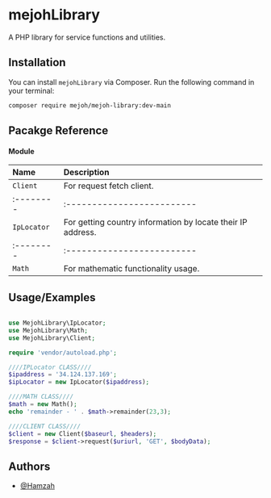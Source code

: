 # mejohLibrary

A PHP library for service functions and utilities.

## Installation

You can install `mejohLibrary` via Composer. Run the following command in your terminal:

```bash
composer require mejoh/mejoh-library:dev-main
```

## Pacakge Reference
#### Module


|   Name    | Description                |
| :-------- | :------------------------- |
| `Client ` | For request fetch client.   |
| :-------- | :------------------------- |
| `IpLocator ` | For getting country information by locate their IP address.   |
| :-------- | :------------------------- |
| `Math ` | For mathematic functionality usage.  |


## Usage/Examples

```php

use MejohLibrary\IpLocator;
use MejohLibrary\Math;
use MejohLibrary\Client;

require 'vendor/autoload.php';

////IPLocator CLASS////
$ipaddress = '34.124.137.169';
$ipLocator = new IpLocator($ipaddress);

////MATH CLASS////
$math = new Math();
echo 'remainder - ' . $math->remainder(23,3);

////CLIENT CLASS////
$client = new Client($baseurl, $headers);
$response = $client->request($uriurl, 'GET', $bodyData);
```

## Authors

- [@Hamzah](https://github.com/hamzah014)